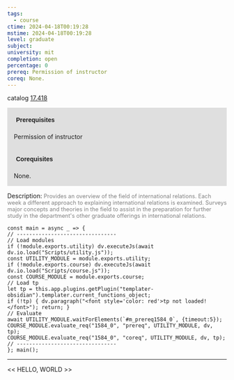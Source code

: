 ```yaml
---
tags:
  - course
ctime: 2024-04-18T00:19:28
mstime: 2024-04-18T00:19:28
level: graduate
subject: 
university: mit
completion: open
percentage: 0
prereq: Permission of instructor
coreq: None.
---
```


catalog [17.418](http://student.mit.edu/catalog/m17b.html#17.418)

<span style="display: block; padding: 15px; background-color: rgb(100, 100, 100, 0.2);"><font id="m_prereq1584_0" style="display: block; font-family: Arial, sans-serif; font-weight: bold; padding: 5px">Prerequisites</font><br><span id="prereq1584_0">Permission of instructor</span></span>
<span style="display: block; padding: 15px; background-color: rgb(100, 100, 100, 0.2);"><font id="m_coreq1584_0" style="display: block; font-family: Arial, sans-serif; font-weight: bold; padding: 5px">Corequisites</font><br><span id="coreq1584_0">None.</span></span>

<font style="">Description:</font>
<font style="color: grey; font-size: 0.8rem;">Provides an overview of the field of international relations. Each week a different approach to explaining international relations is examined. Surveys major concepts and theories in the field to assist in the preparation for further study in the department's other graduate offerings in international relations.</font>

```dataviewjs
const main = async _ => {
// --------------------------------
// Load modules
if (!module.exports.utility) dv.executeJs(await dv.io.load("Scripts/utility.js"));
const UTILITY_MODULE = module.exports.utility;
if (!module.exports.course) dv.executeJs(await dv.io.load("Scripts/course.js"));
const COURSE_MODULE = module.exports.course;
// Load tp
let tp = this.app.plugins.getPlugin("templater-obsidian").templater.current_functions_object;
if (!tp) { dv.paragraph("<font style='color: red'>tp not loaded!</font>"); return; }
// Evaluate
await UTILITY_MODULE.waitForElements(`#m_prereq1584_0`, {timeout:5});
COURSE_MODULE.evaluate_req("1584_0", "prereq", UTILITY_MODULE, dv, tp);
COURSE_MODULE.evaluate_req("1584_0", "coreq", UTILITY_MODULE, dv, tp);
// --------------------------------
}; main();
```

---

<< HELLO, WORLD >>

